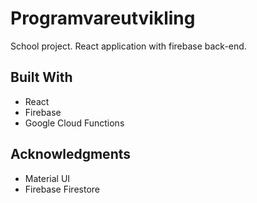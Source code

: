 # Programvareutvikling
School project. React application with firebase back-end.

## Built With

* React
* Firebase
* Google Cloud Functions

## Acknowledgments

* Material UI
* Firebase Firestore
